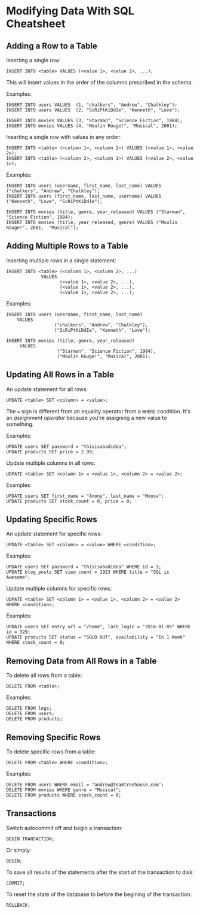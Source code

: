 # Modifying Data With SQL Cheatsheet

## Adding a Row to a Table


Inserting a single row:

```
INSERT INTO <table> VALUES (<value 1>, <value 2>, ...);
```

This will insert values in the order of the columns prescribed in the schema.

Examples:

```
INSERT INTO users VALUES  (1, "chalkers", "Andrew", "Chalkley");
INSERT INTO users VALUES  (2, "ScRiPtKiDdIe", "Kenneth", "Love");

INSERT INTO movies VALUES (3, "Starman", "Science Fiction", 1984);
INSERT INTO movies VALUES (4, "Moulin Rouge!", "Musical", 2001);
```

Inserting a single row with values in any order:

```
INSERT INTO <table> (<column 1>, <column 2>) VALUES (<value 1>, <value 2>);
INSERT INTO <table> (<column 2>, <column 1>) VALUES (<value 2>, <value 1>);
```

Examples:

```
INSERT INTO users (username, first_name, last_name) VALUES ("chalkers", "Andrew", "Chalkley");
INSERT INTO users (first_name, last_name, username) VALUES  ("Kenneth", "Love", "ScRiPtKiDdIe");

INSERT INTO movies (title, genre, year_released) VALUES ("Starman", "Science Fiction", 1984);
INSERT INTO movies (title, year_released, genre) VALUES ("Moulin Rouge!", 2001,  "Musical");
```


## Adding Multiple Rows to a Table

Inserting multiple rows in a single statement:

```
INSERT INTO <table> (<column 1>, <column 2>, ...) 
             VALUES 
                    (<value 1>, <value 2>, ...),
                    (<value 1>, <value 2>, ...),
                    (<value 1>, <value 2>, ...);
```

Examples:

```
INSERT INTO users (username, first_name, last_name) 
    VALUES 
                  ("chalkers", "Andrew", "Chalkley"),
                  ("ScRiPtKiDdIe", "Kenneth", "Love");

INSERT INTO movies (title, genre, year_released) 
     VALUES 
                   ("Starman", "Science Fiction", 1984),
                   ("Moulin Rouge!", "Musical", 2001);
```

## Updating All Rows in a Table

An update statement for all rows:

```
UPDATE <table> SET <column> = <value>;
```

The `=` sign is different from an equality operator from a `WHERE` condition. It's an _assignment operator_ because you're assigning a new value to something.

Examples:

```
UPDATE users SET password = "thisisabadidea";
UPDATE products SET price = 2.99;
```

Update multiple columns in all rows:

```
UDPATE <table> SET <column 1> = <value 1>, <column 2> = <value 2>;
```

Examples:

```
UPDATE users SET first_name = "Anony", last_name = "Moose";
UPDATE products SET stock_count = 0, price = 0;
```

## Updating Specific Rows

An update statement for specific rows:

```
UPDATE <table> SET <column> = <value> WHERE <condition>;
```
Examples:

```
UPDATE users SET password = "thisisabadidea" WHERE id = 3;
UPDATE blog_posts SET view_count = 1923 WHERE title = "SQL is Awesome";
```

Update multiple columns for specific rows:

```
UDPATE <table> SET <column 1> = <value 1>, <column 2> = <value 2> WHERE <condition>;
```

Examples:

```
UPDATE users SET entry_url = "/home", last_login = "2016-01-05" WHERE id = 329;
UPDATE products SET status = "SOLD OUT", availability = "In 1 Week" WHERE stock_count = 0;
```

## Removing Data from All Rows in a Table

To delete all rows from a table:

```
DELETE FROM <table>;
```

Examples:

```
DELETE FROM logs;
DELETE FROM users;
DELETE FROM products;
```


##  Removing Specific Rows

To delete specific rows from a table:

```
DELETE FROM <table> WHERE <condition>;
```

Examples:

```
DELETE FROM users WHERE email = "andrew@teamtreehouse.com";
DELETE FROM movies WHERE genre = "Musical";
DELETE FROM products WHERE stock_count = 0;
```


## Transactions


Switch autocommit off and begin a transaction:

```
BEGIN TRANSACTION;
```

Or simply:

```
BEGIN;
```

To save all results of the statements after the start of the transaction to disk:

```
COMMIT;
```

To reset the state of the database to before the begining of the transaction:

```
ROLLBACK;
````